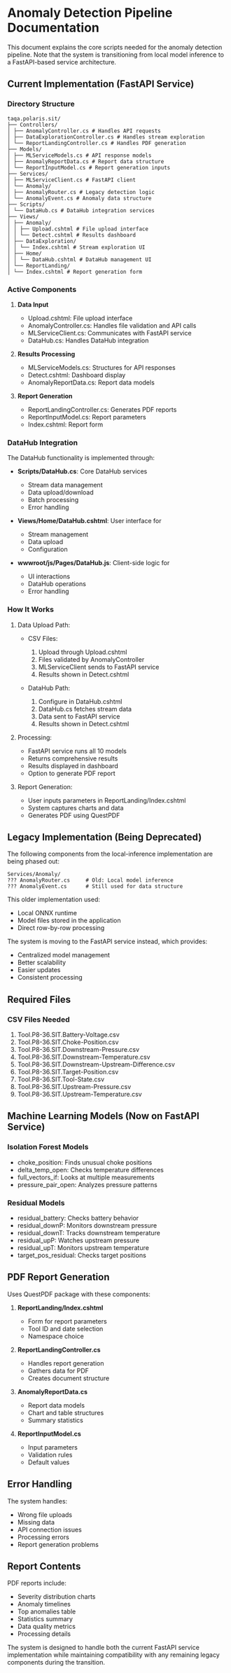 # Anomaly Detection Pipeline Documentation

This document explains the core scripts needed for the anomaly detection pipeline. Note that the system is transitioning from local model inference to a FastAPI-based service architecture.

## Current Implementation (FastAPI Service)

### Directory Structure

```
taqa.polaris.sit/
├── Controllers/
│ ├── AnomalyController.cs # Handles API requests
│ ├── DataExplorationController.cs # Handles stream exploration
│ └── ReportLandingController.cs # Handles PDF generation
├── Models/
│ ├── MLServiceModels.cs # API response models
│ ├── AnomalyReportData.cs # Report data structure
│ └── ReportInputModel.cs # Report generation inputs
├── Services/
│ ├── MLServiceClient.cs # FastAPI client
│ └── Anomaly/
│ ├── AnomalyRouter.cs # Legacy detection logic
│ └── AnomalyEvent.cs # Anomaly data structure
├── Scripts/
│ └── DataHub.cs # DataHub integration services
├── Views/
│ ├── Anomaly/
│ │ ├── Upload.cshtml # File upload interface
│ │ └── Detect.cshtml # Results dashboard
│ ├── DataExploration/
│ │ └── Index.cshtml # Stream exploration UI
│ ├── Home/
│ │ └── DataHub.cshtml # DataHub management UI
│ └── ReportLanding/
│ └── Index.cshtml # Report generation form
```

### Active Components

1. **Data Input**
   - Upload.cshtml: File upload interface
   - AnomalyController.cs: Handles file validation and API calls
   - MLServiceClient.cs: Communicates with FastAPI service
   - DataHub.cs: Handles DataHub integration

2. **Results Processing**
   - MLServiceModels.cs: Structures for API responses
   - Detect.cshtml: Dashboard display
   - AnomalyReportData.cs: Report data models

3. **Report Generation**
   - ReportLandingController.cs: Generates PDF reports
   - ReportInputModel.cs: Report parameters
   - Index.cshtml: Report form

### DataHub Integration

The DataHub functionality is implemented through:
- **Scripts/DataHub.cs**: Core DataHub services
  - Stream data management
  - Data upload/download
  - Batch processing
  - Error handling

- **Views/Home/DataHub.cshtml**: User interface for
  - Stream management
  - Data upload
  - Configuration
  
- **wwwroot/js/Pages/DataHub.js**: Client-side logic for
  - UI interactions
  - DataHub operations
  - Error handling

### How It Works

1. Data Upload Path:
   - CSV Files:
     1. Upload through Upload.cshtml
     2. Files validated by AnomalyController
     3. MLServiceClient sends to FastAPI service
     4. Results shown in Detect.cshtml

   - DataHub Path:
     1. Configure in DataHub.cshtml
     2. DataHub.cs fetches stream data
     3. Data sent to FastAPI service
     4. Results shown in Detect.cshtml

2. Processing:
   - FastAPI service runs all 10 models
   - Returns comprehensive results
   - Results displayed in dashboard
   - Option to generate PDF report

3. Report Generation:
   - User inputs parameters in ReportLanding/Index.cshtml
   - System captures charts and data
   - Generates PDF using QuestPDF

## Legacy Implementation (Being Deprecated)

The following components from the local-inference implementation are being phased out:

```
Services/Anomaly/
??? AnomalyRouter.cs     # Old: Local model inference
??? AnomalyEvent.cs      # Still used for data structure
```

This older implementation used:
- Local ONNX runtime
- Model files stored in the application
- Direct row-by-row processing

The system is moving to the FastAPI service instead, which provides:
- Centralized model management
- Better scalability
- Easier updates
- Consistent processing

## Required Files

### CSV Files Needed
1. Tool.P8-36.SIT.Battery-Voltage.csv
2. Tool.P8-36.SIT.Choke-Position.csv
3. Tool.P8-36.SIT.Downstream-Pressure.csv
4. Tool.P8-36.SIT.Downstream-Temperature.csv
5. Tool.P8-36.SIT.Downstream-Upstream-Difference.csv
6. Tool.P8-36.SIT.Target-Position.csv
7. Tool.P8-36.SIT.Tool-State.csv
8. Tool.P8-36.SIT.Upstream-Pressure.csv
9. Tool.P8-36.SIT.Upstream-Temperature.csv

## Machine Learning Models (Now on FastAPI Service)

### Isolation Forest Models
- choke_position: Finds unusual choke positions
- delta_temp_open: Checks temperature differences
- full_vectors_if: Looks at multiple measurements
- pressure_pair_open: Analyzes pressure patterns

### Residual Models
- residual_battery: Checks battery behavior
- residual_downP: Monitors downstream pressure
- residual_downT: Tracks downstream temperature
- residual_upP: Watches upstream pressure
- residual_upT: Monitors upstream temperature
- target_pos_residual: Checks target positions

## PDF Report Generation

Uses QuestPDF package with these components:

1. **ReportLanding/Index.cshtml**
   - Form for report parameters
   - Tool ID and date selection
   - Namespace choice

2. **ReportLandingController.cs**
   - Handles report generation
   - Gathers data for PDF
   - Creates document structure

3. **AnomalyReportData.cs**
   - Report data models
   - Chart and table structures
   - Summary statistics

4. **ReportInputModel.cs**
   - Input parameters
   - Validation rules
   - Default values

## Error Handling

The system handles:
- Wrong file uploads
- Missing data
- API connection issues
- Processing errors
- Report generation problems

## Report Contents

PDF reports include:
- Severity distribution charts
- Anomaly timelines
- Top anomalies table
- Statistics summary
- Data quality metrics
- Processing details


The system is designed to handle both the current FastAPI service implementation while maintaining compatibility with any remaining legacy components during the transition.
